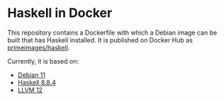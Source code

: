 # Haskell in Docker

This repository contains a Dockerfile with which a Debian image can be built that has Haskell installed. 
It is published on Docker Hub as [primeimages/haskell](https://hub.docker.com/repository/docker/primeimages/haskell).

Currently, it is based on:
* [Debian 11](https://www.debian.org/News/2021/20210814)
* [Haskell 8.8.4](https://www.haskell.org/ghc/download_ghc_8_8_4.html)
* [LLVM 12](https://releases.llvm.org/download.html#12.0.1)
